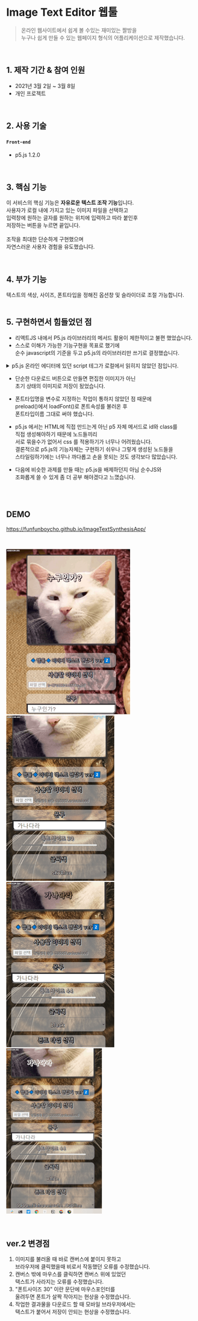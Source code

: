 # Image Text Editor 웹툴
>온라인 웹사이트에서 쉽게 볼 수있는 재미있는 짤방을     
누구나 쉽게 만들 수 있는 웹페이지 형식의 어플리케이션으로 제작했습니다.         

<br />

## 1. 제작 기간 & 참여 인원
- 2021년 3월 2일 ~ 3월 8일
- 개인 프로젝트

<br />

## 2. 사용 기술
#### `Front-end`
  - p5.js 1.2.0

<br />

## 3. 핵심 기능
이 서비스의 핵심 기능은 **자유로운 텍스트 조작 기능**입니다.  
사용자가 로컬 내에 가지고 있는 이미지 파일을 선택하고        
입력창에 원하는 글자를 원하는 위치에 입력하고 따라 붙인후        
저장하는 버튼을 누르면 끝입니다.         
<br />
조작을 최대한 단순하게 구현했으며    
자연스러운 사용자 경험을 유도했습니다.

<br />

## 4. 부가 기능

텍스트의 색상, 사이즈, 폰트타입을 정해진 옵션창 및 슬라이더로 조절 가능합니다.
<br />
<br />


## 5. 구현하면서 힘들었던 점

- 리액트JS 내에서 P5.js 라이브러리의 메서드 활용이 제한적이고 불편 했었습니다.
- 스스로 이해가 가능한 기능구현을 목표로 했기에   
  순수 javascript의 기준을 두고 p5.js의 라이브러리만 쓰기로 결정했습니다.    
 
</div>
<details>
<summary>p5.js 온라인 에디터에 있던 script 테그가 로컬에서 읽히지 않았던 점입니다.</summary>

    [p5.js - Libraries - cdnjs](https://cdnjs.com/libraries/p5.js)에서 최신버전으로 교체했더니 잘 동작했습니다.
</div>
</details>

- 단순한 다운로드 버튼으로 만들면 편집한 이미지가 아닌       
  초기 상태의 이미지로 저장이 됬었습니다.      
- 폰트타입명을 변수로 지정하는 작업이 통하지 않았던 점 때문에    
  preload()에서  loadFont()로 폰트속성를 불러온 후    
  폰트타입이름 그대로 써야 했습니다.

- p5.js 에서는 HTML에 직접 만드는게 아닌 p5 자체 메서드로 id와 class를            
  직접 생성해야하기 때문에 노드들끼리    
  서로 묶을수가 없어서 css 를 적용하기가 너무나 어려웠습니다.     
  결론적으로 p5.js의 기능자체는 구현하기 쉬우나 그렇게 생성된 노드들을     
  스타일링하기에는 너무나 까다롭고 손을 못되는 것도 생각보다 많았습니다.     
  
- 다음에 비슷한 과제를 만들 때는 p5.js을 배제하던지 아님 순수JS와    
  조화롭게 쓸 수 있게 좀 더 공부 해야겠다고 느꼈습니다.

<br />
<br />

## DEMO
https://funfunboycho.github.io/ImageTextSynthesisApp/

<br />

![Image Text Editor](https://github.com/DragooCho/TIL/blob/main/image/cap1r.gif?raw=true)![Image Text Editor](https://github.com/DragooCho/TIL/blob/main/image/cap3r.gif?raw=true)        
![Image Text Editor](https://github.com/DragooCho/TIL/blob/main/image/cap4r.gif?raw=true)![Image Text Editor](https://github.com/DragooCho/TIL/blob/main/image/cap5r.gif?raw=true)        


<br />

## ver.2 변경점

1. 이미지를 불러올 때 바로 캔버스에 붙이지 못하고     
   브라우저에 클릭했을때 비로서 작동했던 오류를 수정했습니다.
2. 캔버스 밖에 마우스를 클릭하면 캔버스 위에 있었던    
   택스트가 사라지는 오류를 수정했습니다.   
3. "폰트사이즈 30" 이란 문단에 마우스포인터를    
   올려두면 폰트가 살짝 작아지는 현상을 수정했습니다.   
4. 작업한 결과물을 다운로드 할 때 모바일 브라우저에서는    
   택스트가 붙어서 저장이 안되는 현상을 수정했습니다.    



